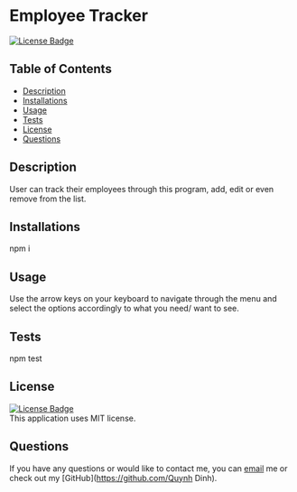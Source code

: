# Employee Tracker
[![License Badge](https://img.shields.io/static/v1?label=License&message=MIT&color=blue&?style=plastic&link=https://choosealicense.com/licenses/mit/)](https://choosealicense.com/licenses/mit/)
  ## Table of Contents
  - [Description](#Description)
  - [Installations](#Installations)
  - [Usage](#Usage)
  - [Tests](#Tests)
  - [License](#License)
  - [Questions](#Questions)
  ## Description
  User can track their employees through this program, add, edit or even remove from the list.
  ## Installations
  npm i
  ## Usage
  Use the arrow keys on your keyboard to navigate through the menu and select the options accordingly to what you need/ want to see.
  ## Tests
  npm test
  ## License
  [![License Badge](https://img.shields.io/static/v1?label=License&message=MIT&color=blue&?style=plastic&link=https://choosealicense.com/licenses/mit/)](https://choosealicense.com/licenses/mit/)
  </br>
  This application uses MIT license. 
  ## Questions 
  If you have any questions or would like to contact me, you can [email](mailto:quynhndinh96@gmail.com) me
  or check out my [GitHub](https://github.com/Quynh Dinh).
